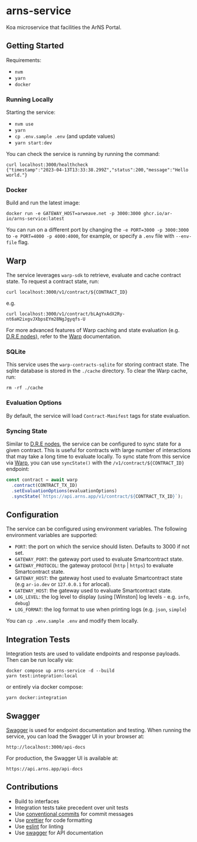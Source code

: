 # arns-service

Koa microservice that facilities the ArNS Portal.

## Getting Started

Requirements:

- `nvm`
- `yarn`
- `docker`

### Running Locally

Starting the service:

- `nvm use`
- `yarn`
- `cp .env.sample .env` (and update values)
- `yarn start:dev`

You can check the service is running by running the command:

```shell
curl localhost:3000/healthcheck
{"timestamp":"2023-04-13T13:33:38.299Z","status":200,"message":"Hello world."}
```

### Docker

Build and run the latest image:

```shell
docker run -e GATEWAY_HOST=arweave.net -p 3000:3000 ghcr.io/ar-io/arns-service:latest
```

You can run on a different port by changing the `-e PORT=3000 -p 3000:3000` to `-e PORT=4000 -p 4000:4000`, for example, or specify a `.env` file with `--env-file` flag.

## Warp

The service leverages `warp-sdk` to retrieve, evaluate and cache contract state. To request a contract state, run:

```shell
curl localhost:3000/v1/contract/${CONTRACT_ID}
```

e.g.

```shell
curl localhost:3000/v1/contract/bLAgYxAdX2Ry-nt6aH2ixgvJXbpsEYm28NgJgyqfs-U
```

For more advanced features of Warp caching and state evaluation (e.g. [D.R.E nodes]), refer to the [Warp] documentation.

### SQLite

This service uses the `warp-contracts-sqlite` for storing contract state. The sqlite database is stored in the `./cache` directory. To clear the Warp cache, run:

```shell
rm -rf ./cache
```

### Evaluation Options

By default, the service will load `Contract-Manifest` tags for state evaluation.

### Syncing State

Similar to [D.R.E nodes], the service can be configured to sync state for a given contract. This is useful for contracts with large number of interactions that may take a long time to evaluate locally. To sync state from this service via [Warp], you can use `syncState()` with the `/v1/contract/${CONTRACT_ID}` endpoint:

```js
const contract = await warp
  .contract(CONTRACT_TX_ID)
  .setEvaluationOptions(evaluationOptions)
  .syncState(`https://api.arns.app/v1/contract/${CONTRACT_TX_ID}`);
```

## Configuration

The service can be configured using environment variables. The following environment variables are supported:

- `PORT`: the port on which the service should listen. Defaults to 3000 if not set.
- `GATEWAY_PORT`: the gateway port used to evaluate Smartcontract state.
- `GATEWAY_PROTOCOL`: the gateway protocol (`http` | `https`) to evaluate Smartcontract state.
- `GATEWAY_HOST`: the gateway host used to evaluate Smartcontract state (e.g `ar-io.dev` or `127.0.0.1` for arlocal).
- `GATEWAY_HOST`: the gateway used to evaluate Smartcontract state.
- `LOG_LEVEL`: the log level to display (using [Winston] log levels - e.g. `info`, `debug`)
- `LOG_FORMAT`: the log format to use when printing logs (e.g. `json`, `simple`)

You can `cp .env.sample .env` and modify them locally.

## Integration Tests

Integration tests are used to validate endpoints and response payloads. Then can be run locally via:

```shell
docker compose up arns-service -d --build
yarn test:integration:local
```

or entirely via docker compose:

```shell
yarn docker:integration
```

## Swagger

[Swagger] is used for endpoint documentation and testing. When running the service, you can load the Swagger UI in your browser at:

```shell
http://localhost:3000/api-docs
```

For production, the Swagger UI is available at:

```shell
https://api.arns.app/api-docs
```

## Contributions

- Build to interfaces
- Integration tests take precedent over unit tests
- Use [conventional commits] for commit messages
- Use [prettier] for code formatting
- Use [eslint] for linting
- Use [swagger] for API documentation

[Swagger]: https://swagger.io/
[conventional commits]: https://www.conventionalcommits.org/en/v1.0.0/
[prettier]: https://prettier.io/
[eslint]: https://eslint.org/
[Warp]: https://academy.warp.cc/docs/docs-intro
[D.R.E nodes]: https://academy.warp.cc/docs/dre/overview
